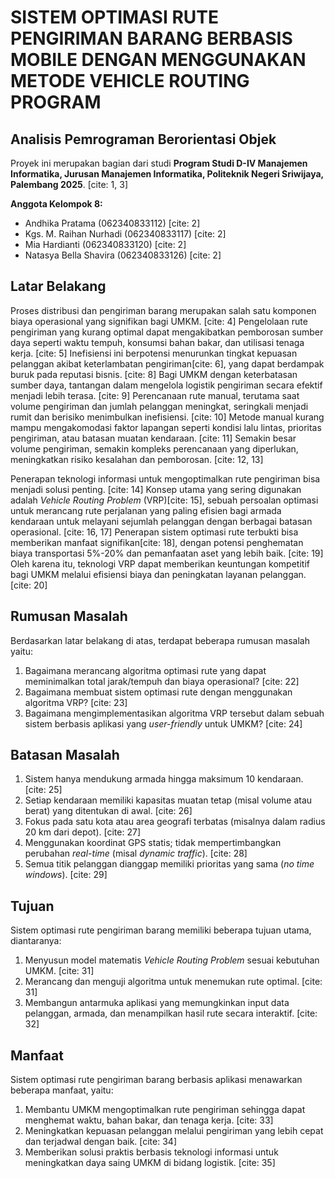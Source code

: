 # SISTEM OPTIMASI RUTE PENGIRIMAN BARANG BERBASIS MOBILE DENGAN MENGGUNAKAN METODE VEHICLE ROUTING PROGRAM

## Analisis Pemrograman Berorientasi Objek

Proyek ini merupakan bagian dari studi **Program Studi D-IV Manajemen Informatika, Jurusan Manajemen Informatika, Politeknik Negeri Sriwijaya, Palembang 2025**. [cite: 1, 3]

**Anggota Kelompok 8:**
* Andhika Pratama (062340833112) [cite: 2]
* Kgs. M. Raihan Nurhadi (062340833117) [cite: 2]
* Mia Hardianti (062340833120) [cite: 2]
* Natasya Bella Shavira (062340833126) [cite: 2]

## Latar Belakang

Proses distribusi dan pengiriman barang merupakan salah satu komponen biaya operasional yang signifikan bagi UMKM. [cite: 4] Pengelolaan rute pengiriman yang kurang optimal dapat mengakibatkan pemborosan sumber daya seperti waktu tempuh, konsumsi bahan bakar, dan utilisasi tenaga kerja. [cite: 5] Inefisiensi ini berpotensi menurunkan tingkat kepuasan pelanggan akibat keterlambatan pengiriman[cite: 6], yang dapat berdampak buruk pada reputasi bisnis. [cite: 8] Bagi UMKM dengan keterbatasan sumber daya, tantangan dalam mengelola logistik pengiriman secara efektif menjadi lebih terasa. [cite: 9] Perencanaan rute manual, terutama saat volume pengiriman dan jumlah pelanggan meningkat, seringkali menjadi rumit dan berisiko menimbulkan inefisiensi. [cite: 10] Metode manual kurang mampu mengakomodasi faktor lapangan seperti kondisi lalu lintas, prioritas pengiriman, atau batasan muatan kendaraan. [cite: 11] Semakin besar volume pengiriman, semakin kompleks perencanaan yang diperlukan, meningkatkan risiko kesalahan dan pemborosan. [cite: 12, 13]

Penerapan teknologi informasi untuk mengoptimalkan rute pengiriman bisa menjadi solusi penting. [cite: 14] Konsep utama yang sering digunakan adalah *Vehicle Routing Problem* (VRP)[cite: 15], sebuah persoalan optimasi untuk merancang rute perjalanan yang paling efisien bagi armada kendaraan untuk melayani sejumlah pelanggan dengan berbagai batasan operasional. [cite: 16, 17] Penerapan sistem optimasi rute terbukti bisa memberikan manfaat signifikan[cite: 18], dengan potensi penghematan biaya transportasi 5%-20% dan pemanfaatan aset yang lebih baik. [cite: 19] Oleh karena itu, teknologi VRP dapat memberikan keuntungan kompetitif bagi UMKM melalui efisiensi biaya dan peningkatan layanan pelanggan. [cite: 20]

## Rumusan Masalah

Berdasarkan latar belakang di atas, terdapat beberapa rumusan masalah yaitu:
1.  Bagaimana merancang algoritma optimasi rute yang dapat meminimalkan total jarak/tempuh dan biaya operasional? [cite: 22]
2.  Bagaimana membuat sistem optimasi rute dengan menggunakan algoritma VRP? [cite: 23]
3.  Bagaimana mengimplementasikan algoritma VRP tersebut dalam sebuah sistem berbasis aplikasi yang *user-friendly* untuk UMKM? [cite: 24]

## Batasan Masalah

1.  Sistem hanya mendukung armada hingga maksimum 10 kendaraan. [cite: 25]
2.  Setiap kendaraan memiliki kapasitas muatan tetap (misal volume atau berat) yang ditentukan di awal. [cite: 26]
3.  Fokus pada satu kota atau area geografi terbatas (misalnya dalam radius 20 km dari depot). [cite: 27]
4.  Menggunakan koordinat GPS statis; tidak mempertimbangkan perubahan *real-time* (misal *dynamic traffic*). [cite: 28]
5.  Semua titik pelanggan dianggap memiliki prioritas yang sama (*no time windows*). [cite: 29]

## Tujuan

Sistem optimasi rute pengiriman barang memiliki beberapa tujuan utama, diantaranya:
1.  Menyusun model matematis *Vehicle Routing Problem* sesuai kebutuhan UMKM. [cite: 31]
2.  Merancang dan menguji algoritma untuk menemukan rute optimal. [cite: 31]
3.  Membangun antarmuka aplikasi yang memungkinkan input data pelanggan, armada, dan menampilkan hasil rute secara interaktif. [cite: 32]

## Manfaat

Sistem optimasi rute pengiriman barang berbasis aplikasi menawarkan beberapa manfaat, yaitu:
1.  Membantu UMKM mengoptimalkan rute pengiriman sehingga dapat menghemat waktu, bahan bakar, dan tenaga kerja. [cite: 33]
2.  Meningkatkan kepuasan pelanggan melalui pengiriman yang lebih cepat dan terjadwal dengan baik. [cite: 34]
3.  Memberikan solusi praktis berbasis teknologi informasi untuk meningkatkan daya saing UMKM di bidang logistik. [cite: 35]
